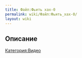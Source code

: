 ```yaml
---
title: Файл:Фьить хах-0
permalink: wiki/Файл:Фьить_хах-0/
layout: wiki
---
```


## Описание

[Категория:Видео](Категория:Видео "wikilink")
